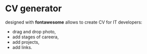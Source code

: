 # CV generator

designed with **fontawesome** allows to create CV for IT developers:
- drag and drop photo,
- add stages of careera,
- add projects,
- add links.




